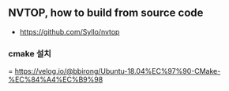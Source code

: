 
## NVTOP, how to build from source code
- https://github.com/Syllo/nvtop
### cmake 설치
= https://velog.io/@bbirong/Ubuntu-18.04%EC%97%90-CMake-%EC%84%A4%EC%B9%98
